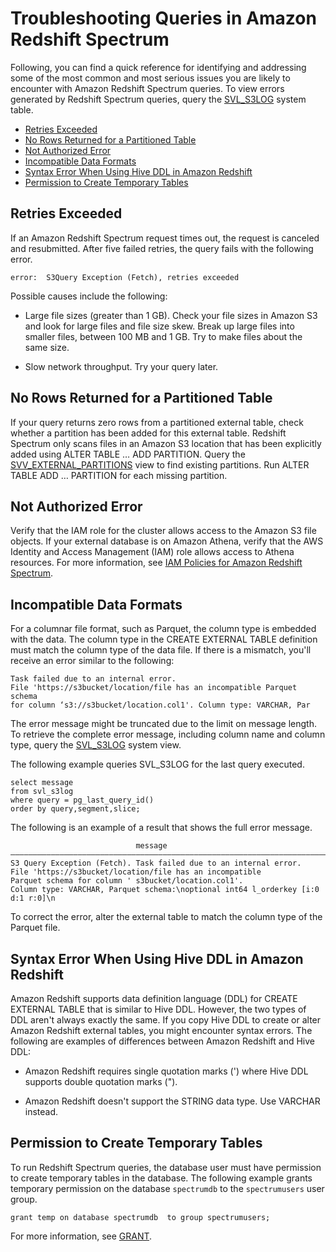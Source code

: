 # Troubleshooting Queries in Amazon Redshift Spectrum<a name="c-spectrum-troubleshooting"></a>

Following, you can find a quick reference for identifying and addressing some of the most common and most serious issues you are likely to encounter with Amazon Redshift Spectrum queries\. To view errors generated by Redshift Spectrum queries, query the [SVL\_S3LOG](r_SVL_S3LOG.md) system table\.


+ [Retries Exceeded](#spectrum-troubleshooting-retries-exceeded)
+ [No Rows Returned for a Partitioned Table](#spectrum-troubleshooting-no-rows-partitioned-table)
+ [Not Authorized Error](#spectrum-troubleshooting-not-authorized-error)
+ [Incompatible Data Formats](#spectrum-troubleshooting-incompatible-data-format)
+ [Syntax Error When Using Hive DDL in Amazon Redshift](#spectrum-troubleshooting-syntax-error-using-hive-ddl)
+ [Permission to Create Temporary Tables](#spectrum-troubleshooting-permission-to-create-temp-tables)

## Retries Exceeded<a name="spectrum-troubleshooting-retries-exceeded"></a>

If an Amazon Redshift Spectrum request times out, the request is canceled and resubmitted\. After five failed retries, the query fails with the following error\.

```
error:  S3Query Exception (Fetch), retries exceeded
```

Possible causes include the following: 

+ Large file sizes \(greater than 1 GB\)\. Check your file sizes in Amazon S3 and look for large files and file size skew\. Break up large files into smaller files, between 100 MB and 1 GB\. Try to make files about the same size\. 

+ Slow network throughput\. Try your query later\. 

## No Rows Returned for a Partitioned Table<a name="spectrum-troubleshooting-no-rows-partitioned-table"></a>

If your query returns zero rows from a partitioned external table, check whether a partition has been added for this external table\. Redshift Spectrum only scans files in an Amazon S3 location that has been explicitly added using ALTER TABLE … ADD PARTITION\. Query the [SVV\_EXTERNAL\_PARTITIONS](r_SVV_EXTERNAL_PARTITIONS.md) view to find existing partitions\. Run ALTER TABLE ADD … PARTITION for each missing partition\. 

## Not Authorized Error<a name="spectrum-troubleshooting-not-authorized-error"></a>

Verify that the IAM role for the cluster allows access to the Amazon S3 file objects\. If your external database is on Amazon Athena, verify that the AWS Identity and Access Management \(IAM\) role allows access to Athena resources\. For more information, see [IAM Policies for Amazon Redshift Spectrum](c-spectrum-iam-policies.md)\.

## Incompatible Data Formats<a name="spectrum-troubleshooting-incompatible-data-format"></a>

For a columnar file format, such as Parquet, the column type is embedded with the data\. The column type in the CREATE EXTERNAL TABLE definition must match the column type of the data file\. If there is a mismatch, you'll receive an error similar to the following:

```
Task failed due to an internal error. 
File 'https://s3bucket/location/file has an incompatible Parquet schema 
for column ‘s3://s3bucket/location.col1'. Column type: VARCHAR, Par
```

The error message might be truncated due to the limit on message length\. To retrieve the complete error message, including column name and column type, query the [SVL\_S3LOG](r_SVL_S3LOG.md) system view\.

The following example queries SVL\_S3LOG for the last query executed\.

```
select message 
from svl_s3log 
where query = pg_last_query_id() 
order by query,segment,slice;
```

The following is an example of a result that shows the full error message\.

```
                            message
–––––––––––––––––––––––––––––––––––––––––––––––––––––––––––––––––––––––––––––––––––––––––-
S3 Query Exception (Fetch). Task failed due to an internal error. 
File 'https://s3bucket/location/file has an incompatible 
Parquet schema for column ' s3bucket/location.col1'. 
Column type: VARCHAR, Parquet schema:\noptional int64 l_orderkey [i:0 d:1 r:0]\n
```

To correct the error, alter the external table to match the column type of the Parquet file\. 

## Syntax Error When Using Hive DDL in Amazon Redshift<a name="spectrum-troubleshooting-syntax-error-using-hive-ddl"></a>

Amazon Redshift supports data definition language \(DDL\) for CREATE EXTERNAL TABLE that is similar to Hive DDL\. However, the two types of DDL aren't always exactly the same\. If you copy Hive DDL to create or alter Amazon Redshift external tables, you might encounter syntax errors\. The following are examples of differences between Amazon Redshift and Hive DDL: 

+ Amazon Redshift requires single quotation marks \('\) where Hive DDL supports double quotation marks \("\)\.

+ Amazon Redshift doesn't support the STRING data type\. Use VARCHAR instead\.

## Permission to Create Temporary Tables<a name="spectrum-troubleshooting-permission-to-create-temp-tables"></a>

To run Redshift Spectrum queries, the database user must have permission to create temporary tables in the database\. The following example grants temporary permission on the database `spectrumdb` to the `spectrumusers` user group\. 

```
grant temp on database spectrumdb  to group spectrumusers;
```

For more information, see [GRANT](r_GRANT.md)\.
